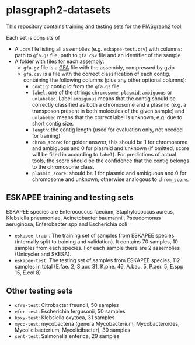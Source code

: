 # plasgraph2-datasets

This repository contains training and testing sets for the [PlASgraph2](https://github.com/cchauve/plASgraph2) tool. 

Each set is consists of 
* A `.csv` file listing all assemblies (e.g. `eskapee-test.csv`) with columns: path to `gfa.gz` file, path to `gfa.csv` file and an identifier of the sample
* A folder with files for each assembly:
  * `gfa.gz` file is a [GFA](http://gfa-spec.github.io/GFA-spec/GFA1.html) file with the assembly, compressed by gzip
  * `gfa.csv` is a file with the correct classification of each contig, containing the following columns (plus any other optional columns):
    * `contig`: contig id from the `gfa.gz` file 
    * `label`: one of the strings `chromosome`, `plasmid`, `ambiguous` or `unlabeled`. Label `ambiguous` means that the contig should be correctly classified as both a chromosome and a plasmid (e.g. a transposon present in both molecules of the given sample) and `unlabeled` means that the correct label is unknown, e.g. due to short contig size. 
    * `length`: the contig length (used for evaluation only, not needed for training)
    * `chrom_score`: for golder answer, this should be 1 for chromosome and ambiguous and 0 for plasmid and unknown (if omitted, score will be filled in according to `label`). For predictions of actual tools, the score should be the confidence that the contig belongs to the chromosome class.
    * `plasmid_score`: should be 1 for plasmid and ambiguous and 0 for chromosome and unknown; otherwise analogous to `chrom_score`.
  
## ESKAPEE training and testing sets

ESKAPEE species are Enterococcus faecium, Staphylococcus aureus, Klebsiella pneumoniae, Acinetobacter baumannii, Pseudomonas aeruginosa, Enterobacter spp and Escherichia coli

* `eskapee-train`:  The training set of samples from ESKAPEE species (internally split to training and validation). It contains 70 samples, 10 samples from each species. For each sample there are 2 assemblies (Unicycler and SKESA).
* `eskapee-test`: The testing set of samples from ESKAPEE species, 112 samples in total (E.fae. 2, S.aur. 31, K.pne. 46, A.bau. 5, P.aer. 5, E.spp 15, E.col 8)

## Other testing sets

* `cfre-test`: Citrobacter freundii, 50 samples
* `efer-test`: Escherichia fergusonii, 50 samples
* `koxy-test`: Klebsiella oxytoca, 31 samples
* `myco-test`: mycobacteria (genera Mycobacterium, Mycobacteroides, Mycolicibacterium, Mycolicibacter), 30 samples
* `sent-test`: Salmonella enterica, 29 samples
